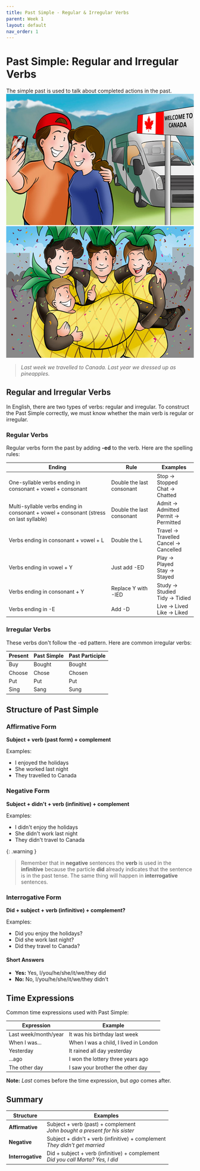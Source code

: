 ```yaml
---
title: Past Simple - Regular & Irregular Verbs
parent: Week 1
layout: default
nav_order: 1
---
```


# Past Simple: Regular and Irregular Verbs

The simple past is used to talk about completed actions in the past.
![04-01-es](assets/images/04-01-es.jpg)
![04-02-es](assets/images/04-02-es.jpg)
> *Last week we travelled to Canada.*
> *Last year we dressed up as pineapples.*

## Regular and Irregular Verbs

In English, there are two types of verbs: regular and irregular. To construct the Past Simple correctly, we must know whether the main verb is regular or irregular.

### Regular Verbs

Regular verbs form the past by adding **-ed** to the verb. Here are the spelling rules:

| Ending | Rule | Examples |
|--------|------|----------|
| One-syllable verbs ending in consonant + vowel + consonant | Double the last consonant | Stop → Stopped<br>Chat → Chatted |
| Multi-syllable verbs ending in consonant + vowel + consonant (stress on last syllable) | Double the last consonant | Admit → Admitted<br>Permit → Permitted |
| Verbs ending in consonant + vowel + L | Double the L | Travel → Travelled<br>Cancel → Cancelled |
| Verbs ending in vowel + Y | Just add -ED | Play → Played<br>Stay → Stayed |
| Verbs ending in consonant + Y | Replace Y with -IED | Study → Studied<br>Tidy → Tidied |
| Verbs ending in -E | Add -D | Live → Lived<br>Like → Liked |

### Irregular Verbs

These verbs don't follow the -ed pattern. Here are common irregular verbs:

| Present | Past Simple | Past Participle |
|---------|-------------|----------------|
| Buy | Bought | Bought |
| Choose | Chose | Chosen |
| Put | Put | Put |
| Sing | Sang | Sung |

## Structure of Past Simple

### Affirmative Form
**Subject + verb (past form) + complement**

Examples:
- I enjoyed the holidays
- She worked last night
- They travelled to Canada

### Negative Form
**Subject + didn't + verb (infinitive) + complement**

Examples:
- I didn't enjoy the holidays
- She didn't work last night
- They didn't travel to Canada

{: .warning }
> Remember that in **negative** sentences the **verb** is used in the **infinitive** because the particle **did** already indicates that the sentence is in the past tense. The same thing will happen in **interrogative** sentences.

### Interrogative Form
**Did + subject + verb (infinitive) + complement?**

Examples:
- Did you enjoy the holidays?
- Did she work last night?
- Did they travel to Canada?

#### Short Answers
- **Yes:** Yes, I/you/he/she/it/we/they did
- **No:** No, I/you/he/she/it/we/they didn't

## Time Expressions

Common time expressions used with Past Simple:

| Expression | Example |
|------------|---------|
| Last week/month/year | It was his birthday last week |
| When I was... | When I was a child, I lived in London |
| Yesterday | It rained all day yesterday |
| ...ago | I won the lottery three years ago |
| The other day | I saw your brother the other day |

**Note:** *Last* comes before the time expression, but *ago* comes after.

## Summary

| Structure | Examples |
|-----------|----------|
| **Affirmative** | Subject + verb (past) + complement<br>*John bought a present for his sister* |
| **Negative** | Subject + didn't + verb (infinitive) + complement<br>*They didn't get married* |
| **Interrogative** | Did + subject + verb (infinitive) + complement<br>*Did you call Marta? Yes, I did* |